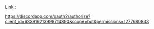 Link :

https://discordapp.com/oauth2/authorize?client_id=683916213998714890&scope=bot&permissions=1277680833